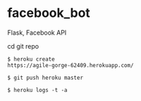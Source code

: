 # facebook_bot
Flask, Facebook API

cd git repo

```
$ heroku create
https://agile-gorge-62409.herokuapp.com/
```
```
$ git push heroku master
```
```
$ heroku logs -t -a
```